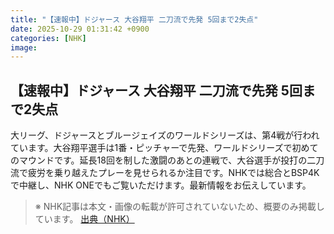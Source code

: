```yaml
---
title: "【速報中】ドジャース 大谷翔平 二刀流で先発 5回まで2失点"
date: 2025-10-29 01:31:42 +0900
categories: [NHK]
image: 
---
```

## 【速報中】ドジャース 大谷翔平 二刀流で先発 5回まで2失点

大リーグ、ドジャースとブルージェイズのワールドシリーズは、第4戦が行われています。大谷翔平選手は1番・ピッチャーで先発、ワールドシリーズで初めてのマウンドです。延長18回を制した激闘のあとの連戦で、大谷選手が投打の二刀流で疲労を乗り越えたプレーを見せられるか注目です。NHKでは総合とBSP4Kで中継し、NHK ONEでもご覧いただけます。最新情報をお伝えしています。

> ※ NHK記事は本文・画像の転載が許可されていないため、概要のみ掲載しています。
[出典（NHK）](http://www3.nhk.or.jp/news/html/20251029/k10014961641000.html)
